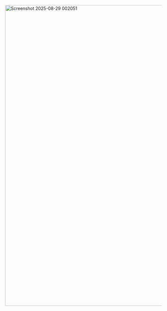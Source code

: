
<img width="1897" height="967" alt="Screenshot 2025-08-29 002051" src="https://github.com/user-attachments/assets/be0adc6f-db5a-4eea-963b-71d574683d3a" />
